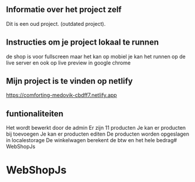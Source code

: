 ## Informatie over het project zelf
Dit is een oud project. (outdated project).

##  Instructies om je project lokaal te runnen
de shop is voor fullscreen maar het kan op mobiel
je kan het runnen op de live server en ook op live preview in google chrome

## Mijn project is te vinden op netlify
https://comforting-medovik-cbdff7.netlify.app

## funtionaliteiten
Het wordt bewerkt door de admin
Er zijn 11 producten
Je kan er producten bij toevoegen
Je kan er producten editen
De producten worden opgeslagen in localestorage
De winkelwagen berekent de btw en het hele bedrag# WebShopJs
# WebShopJs
